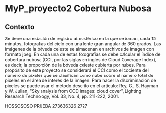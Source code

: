 # MyP_proyecto2 Cobertura Nubosa

## Contexto
Se tiene una estación de registro atmosférico en la que se toman, cada 15 minutos, fotografías del cielo con una lente gran angular de 360 grados. Las imágenes de la bóveda celeste se almacenan en archivos de imagen con formato jpeg. En cada una de estas fotografías se debe calcular el índice de cobertura nubosa (CCI, por las siglas en inglés de Cloud Coverage Index), es decir, la proporción de la bóveda celeste cubierta por nubes. Para propósito de este proyecto se considerará el CCI como el cociente del número de pixeles que se clasifican como nube sobre el número total de pixeles en el área de interés de la imágen.
Para hacer la discriminación de pixeles se puede usar el método descrito en el artículo:
Roy, G., S. Hayman y W. Julian, "Sky analysis from CCD images: cloud cover", Lighting
Research Technology, Vol. 33, No. 4, pp. 211-222, 2001.


HOSSOSOSO PRUEBA 273636326 2727
